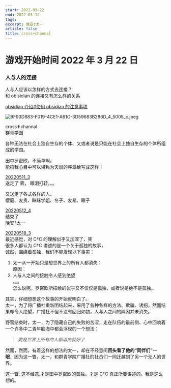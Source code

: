 ```yaml
---
start: 2022-03-22
end: 2022-05-12
tags:
excerpt: 晚安†太一
article: false
title: cross+channal
---
```


# 游戏开始时间 2022 年 3 月 22 日

### 人与人的连接

人与人应该以怎样的方式去连接？  
和 obisidian 的连接又有怎么样的关系

[obsidian 介绍#使用 obsidian 的注意事项](obsidian介绍.md#使用obsidian的注意事项)

![9F93D883-F019-4CE1-A61C-3D59683B286D_4_5005_c.jpeg](https://naglfar28.oss-ap-southeast-1.aliyuncs.com/naglfar28/9F93D883-F019-4CE1-A61C-3D59683B286D_4_5005_c.jpeg)

cross✝️channal  
群青学园

各种无法在社会上独自生存的个体、又或者说是只能在社会上独自生存的个体所组成的学园。

田中罗密欧，不简单啊。  
能把我心目中可以堪称为天崩的序章给写成这样！

[20220511_3](20220511_3)  
送走了 雾， 眼泪打转。。。

又送走了各式各样的人、  
樱庭、友贵、眯眯学姐、冬子、友希、曜子

[20220512_4](20220512_4)  
结束了  
晚安†太一

[20220518_3](20220518_3)  
最近感觉，对 C†C 的理解似乎又加深了，笑  
很多人都认为 C†C 讲述的是一个关于孤独的故事，  
诚然，围绕着孤独，我们不能发现以下事实：

1.  太一从一开始只是想世界上的所有人都消失：  
    原因：
2.  人与人之间的接触令人感到绝望  
     。。。  
    怎么说呢，罗密欧所描绘的似乎又不仅仅是孤独、或者说是绝不是孤独。

其实，仔细想想这个故事的开始就明白了。  
太一，为了将广播社重新团结起来，采用了各种各样的方法、欺骗、诱拐，然而结果却令人绝望，广播社不但不没有回归如初，人与人之间的隔阂并未消失。

野营结束时，太一，为了隐藏自己的失败的苦涩，走在队伍的最前侧、心中回响着一个许多中二青年脑海中都会浮现的一个想法：

> _要是世界上所有的人都消失就好了_

然而，然而，有着这样的想法的太一，却在不经意间**回头看了他的“同伴们”一眼**，因为这一瞥，太一，和群青学院广播社的社员们一同迁越到了另一个无人的世界。

这一瞥, 这不经意,才是田中罗密欧的孤独。才是 C†C 真正所要讲述的。我是这么想的。
